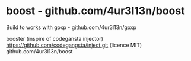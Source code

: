 # boost - github.com/4ur3l13n/boost

Build to works with goxp - github.com/4ur3l13n/goxp

  booster (inspire of codegansta injector) https://github.com/codegangsta/inject.git (licence MIT)
  github.com/4ur3l13n/boost

